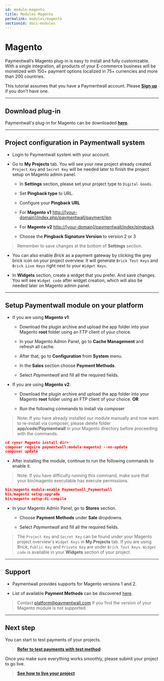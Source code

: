 ```yaml
---
id: module-magento
title: Modules-Magento
permalink: modules/magento
sectionid: docs-modules
---
```


# Magento

Paymentwall’s Magento plug-in is easy to install and fully customizable. With a single integration, all products of your E-commerce business will be monetized with 150+ payment options localized in 75+ currencies and more than 200 countries.

This tutorial assumes that you have a Paymentwall account. Please **[Sign up](https://api.paymentwall.com/pwaccount/signup?source=magento&mode=merchant)** if you don't have one.

***

## Download plug-in

Paymentwall's plug-in for Magento can be downloaded **[here](https://github.com/paymentwall)**.

***

## Project configuration in Paymentwall system

+ Login to Paymentwall system with your account.

+ Go to **My Projects** tab. You will see your new project already created. ```Project Key``` and ```Secret Key``` will be needed later to finish the project setup on Magento admin panel.

	- In **Settings** section, please set your project type to ```Digital Goods```.

	- Set **Pingback type** to URL.

	- Configure your **Pingback URL**

	- For **Magento v1** [http://[your-domain]/index.php/paymentwall/payment/ipn]()

	- For **Magento v2** [http://[your-domain]/paymentwall/index/pingback]()

	- Choose the **Pingback Signature Version** to version 2 or 3

> Remember to save changes at the bottom of **Settings** section.

+ You can also enable *Brick* as a payment gateway by clicking the grey brick icon on your project overview. It will generate ```Brick Test Keys``` and ```Brick Live Keys``` right next to your ```Widget Keys```.

+ In **Widgets** section, create a widget that you prefer. And save changes. You will see ```Widget code``` after widget creation, which will also be needed later on Magento admin panel.

***

## Setup Paymentwall module on your platform

+ If you are using **Magento v1**:

	- Download the plugin archive and  upload the app folder into your Magento **root** folder using an FTP client of your choice.

	- In your Magento Admin Panel, go to **Cache Management** and refresh all cache.

	- After that, go to **Configuration** from **System** menu.

	- In the **Sales** section choose **Payment Methods**.

	- Select *Paymentwall* and fill all the required fields.

+ If you are using **Magento v2**:

	- Download the plugin archive and upload the app folder into your Magento **root** folder using an FTP client of your choice.
 **OR**

	- Run the following commands to install via composer

> Note: If you have already installed our module manually and now want to re-install via composer, please delete folder **app/code/Paymentwall** in your Magento directory before proceeding with the commands.

```json
cd <your Magento install dir>
composer require paymentwall:module-magento2 --no-update
composer update
```

+ After installing the module, continue to run the following commands to enable it.

> Note: If you have difficulty running this command, make sure that your bin/magento executable has execute permissions.

```json
bin/magento module:enable Paymentwall_Paymentwall
bin/magento setup:upgrade
bin/magento setup:di:compile
```

+ In your Magento Admin Panel, go to **Stores** section.

	- Choose **Payment Methods** under **Sale** dropdowns.

	- Select *Paymentwall* and fill all the required fields.

> The ```Project Key``` and ```Secret Key``` can be found under your Magento project overview's ```Widget Keys``` in **My Projects** tab. If you are using *Brick*, ```Public Key``` and ```Private Key``` are under ```Brick Test Keys```.  ```Widget code``` is available in your **Widgets** section of your project.

***

## Support

+ Paymentwall provides supports for Magento versions 1 and 2.

+ List of available **Payment Methods** can be discovered [here](https://www.paymentwall.com/en/payment-methods).

> Contact [platform@paymentwall.com](mailto:platform@paymentwall.com) if you find the version of your Magento module is not supported.

***

## Next step

You can start to test payments of your projects.

> **[Refer to test payments with test method](/sandbox/test-payment)**

Once you make sure everything works smoothly, please submit your project to go live.

> **[See how to live your project](/go_live-home)**
